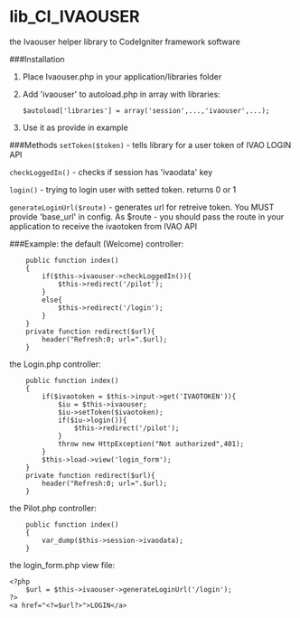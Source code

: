 # lib_CI_IVAOUSER
the Ivaouser helper library to CodeIgniter framework software

###Installation
1. Place Ivaouser.php in your application/libraries folder
2. Add 'ivaouser' to autoload.php in array with libraries:
    
    `$autoload['libraries'] = array('session',...,'ivaouser',...);`

3. Use it as provide in example

###Methods
  `setToken($token)` - tells library for a user token of IVAO LOGIN API
  
  `checkLoggedIn()` - checks if session has 'ivaodata' key
  
  `login()` - trying to login user with setted token. returns 0 or 1
  
  `generateLoginUrl($route)` - generates url for retreive token. You MUST provide 'base_url' in config. As $route - you should pass the route in your application to receive the ivaotoken from IVAO API
  
###Example:
the default (Welcome) controller:
```
    public function index()
	{
        if($this->ivaouser->checkLoggedIn()){
            $this->redirect('/pilot');
        }
        else{
            $this->redirect('/login');
        }
	}
	private function redirect($url){
        header("Refresh:0; url=".$url);
    }
```
the Login.php controller:
```
    public function index()
    {
        if($ivaotoken = $this->input->get('IVAOTOKEN')){
            $iu = $this->ivaouser;
            $iu->setToken($ivaotoken);
            if($iu->login()){
                $this->redirect('/pilot');
            }
            throw new HttpException("Not authorized",401);
        }
        $this->load->view('login_form');
    }
    private function redirect($url){
        header("Refresh:0; url=".$url);
    }
```
the Pilot.php controller:
```
    public function index()
    {
        var_dump($this->session->ivaodata);
    }
```
the login_form.php view file:
```
<?php
    $url = $this->ivaouser->generateLoginUrl('/login');
?>
<a href="<?=$url?>">LOGIN</a>
```
